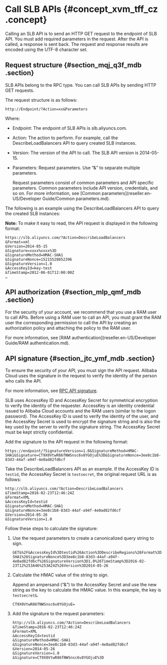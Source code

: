 # Call SLB APIs {#concept_xvm_tff_cz .concept}

Calling an SLB API is to send an HTTP GET request to the endpoint of SLB API. You must add required parameters in the request. After the API is called, a response is sent back. The request and response results are encoded using the UTF-8 character set.

## Request structure {#section_mqj_q3f_mdb .section}

SLB APIs belong to the RPC type. You can call SLB APIs by sending HTTP GET requests.

The request structure is as follows:

```
http://Endpoint/?Action=xx&Parameters
```

Where:

-   Endpoint: The endpoint of SLB APIs is slb.aliyuncs.com.
-   Action: The action to perform. For example, call the DescribeLoadBalancers API to query created SLB instances.
-   Version: The version of the API to call. The SLB API version is 2014-05-15.
-   Parameters: Request parameters. Use “&” to separate multiple parameters.

    Request parameters consist of common parameters and API specific parameters. Common parameters include API version, credentials, and so on. For more information, see [Common parameters](reseller.en-US/Developer Guide/Common parameters.md).


The following is an example using the DescribeLoadBalancers API to query the created SLB instances:

**Note:** To make it easy to read, the API request is displayed in the following format:

``` {#public}
https://slb.aliyuncs.com/?Action=DescribeLoadBalancers
&Format=xml
&Version=2014-05-15
&Signature=xxxx%xxxx%3D
&SignatureMethod=HMAC-SHA1
&SignatureNonce=15215528852396
&SignatureVersion=1.0
&AccessKeyId=key-test
&TimeStamp=2012-06-01T12:00:00Z
…
```

## API authorization {#section_mlp_qmf_mdb .section}

For the security of your account, we recommend that you use a RAM user to call APIs. Before using a RAM user to call an API, you must grant the RAM user the corresponding permission to call the API by creating an authorization policy and attaching the policy to the RAM user.

For more information, see [RAM authentication](reseller.en-US/Developer Guide/RAM authentication.md).

## API signature {#section_jtc_ymf_mdb .section}

To ensure the security of your API, you must sign the API request. Alibaba Cloud uses the signature in the request to verify the identity of the person who calls the API.

For more information, see [RPC API signature](https://www.alibabacloud.com/help/doc-detail/66384.htm).

SLB uses AccessKey ID and AccessKey Secret for symmetrical encryption to verify the identity of the requester. AccessKey is an identity credential issued to Alibaba Cloud accounts and the RAM users \(similar to the logon password\). The AccessKey ID is used to verify the identity of the user, and the AccessKey Secret is used to encrypt the signature string and is also the key used by the server to verify the signature string. The AccessKey Secret must be kept strictly confidential.

Add the signature to the API request in the following format:

```
https://endpoint/?SignatureVersion=1.0&SignatureMethod=HMAC-SHA1&Signature=CT9X0VtwR86fNWSnsc6v8YGOjuE%3D&SignatureNonce=3ee8c1b8-83d3-44af-a94f-4e0ad82fd6cf
```

Take the DescribeLoadBalancers API as an example. If the AccessKey ID is `testid`, the AccessKey Secret is `testsecret`, the original request URL is as follows:

``` {#public1}
http://slb.aliyuncs.com/?Action=DescribeLoadBalancers
&TimeStamp=2016-02-23T12:46:24Z
&Format=XML
&AccessKeyId=testid
&SignatureMethod=HMAC-SHA1
&SignatureNonce=3ee8c1b8-83d3-44af-a94f-4e0ad82fd6cf
&Version=2014-05-26
&SignatureVersion=1.0
```

Follow these steps to calculate the signature:

1.  Use the request parameters to create a canonicalized query string to sign.

    ```
    GET&%2F&AccessKeyId%3Dtestid%26Action%3DDescribeRegions%26Format%3DXML%26SignatureMethod%3DHMAC-SHA1%26SignatureNonce%3D3ee8c1b8-83d3-44af-a94f-4e0ad82fd6cf%26SignatureVersion%3D1.0%26TimeStamp%3D2016-02-23T12%253A46%253A24Z%26Version%3D2014-05-26
    ```

2.  Calculate the HMAC value of the string to sign.

    Append an ampersand \(“&”\) to the AccessKey Secret and use the new string as the key to calculate the HMAC value. In this example, the key is `testsecret&`.

    ```
    CT9X0VtwR86fNWSnsc6v8YGOjuE=
    ```

3.  Add the signature to the request parameters:

    ``` {#public3}
    http://slb.aliyuncs.com/?Action=DescribeLoadBalancers
    &TimeStamp=2016-02-23T12:46:24Z
    &Format=XML
    &AccessKeyId=testid
    &SignatureMethod=HMAC-SHA1
    &SignatureNonce=3ee8c1b8-83d3-44af-a94f-4e0ad82fd6cf
    &Version=2014-05-26
    &SignatureVersion=1.0
    &Signature=CT9X0VtwR86fNWSnsc6v8YGOjuE%3D
    ```


